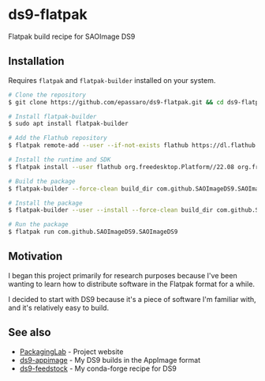 # ds9-flatpak
Flatpak build recipe for SAOImage DS9

## Installation

Requires `flatpak` and `flatpak-builder` installed on your system.

```bash
# Clone the repository
$ git clone https://github.com/epassaro/ds9-flatpak.git && cd ds9-flatpak

# Install flatpak-builder
$ sudo apt install flatpak-builder

# Add the Flathub repository
$ flatpak remote-add --user --if-not-exists flathub https://dl.flathub.org/repo/flathub.flatpakrepo

# Install the runtime and SDK
$ flatpak install --user flathub org.freedesktop.Platform//22.08 org.freedesktop.Sdk//22.08

# Build the package
$ flatpak-builder --force-clean build_dir com.github.SAOImageDS9.SAOImageDS9.yml

# Install the package
$ flatpak-builder --user --install --force-clean build_dir com.github.SAOImageDS9.SAOImageDS9.yml

# Run the package
$ flatpak run com.github.SAOImageDS9.SAOImageDS9
```

## Motivation
I began this project primarily for research purposes because I've been wanting to learn how to distribute software in the Flatpak format for a while. 

I decided to start with DS9 because it's a piece of software I'm familiar with, and it's relatively easy to build.

## See also
- [PackagingLab](https://epassaro.github.io/packaginglab) - Project website 
- [ds9-appimage](https://github.com/epassaro/ds9-appimage) - My DS9 builds in the AppImage format
- [ds9-feedstock](https://github.com/conda-forge/ds9-feedstock) - My conda-forge recipe for DS9
